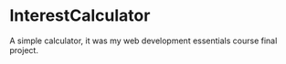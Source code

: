 # InterestCalculator
A simple calculator, it was my web development essentials course final project.

